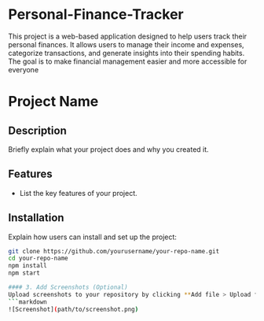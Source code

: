 # Personal-Finance-Tracker
This project is a web-based application designed to help users track their personal finances. It allows users to manage their income and expenses, categorize transactions, and generate insights into their spending habits. The goal is to make financial management easier and more accessible for everyone
# Project Name

## Description
Briefly explain what your project does and why you created it.

## Features
- List the key features of your project.

## Installation
Explain how users can install and set up the project:
```bash
git clone https://github.com/yourusername/your-repo-name.git
cd your-repo-name
npm install
npm start

#### 3. Add Screenshots (Optional)
Upload screenshots to your repository by clicking **Add file > Upload files**. Then, link them in your README like this:
```markdown
![Screenshot](path/to/screenshot.png)
